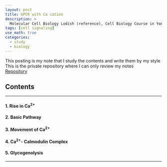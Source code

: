 ```yaml
---
layout: post
title: GPCR with Ca cation
description: >
  Molecular Cell Biology Lodish (reference), Cell Biology Course in Yonsei (reference)
tags: [cell signaling]
use_math: true
categories:
  - study
  - biology
---
```

This posting is my note that I study the contents and write them by my style <br>
This is the private repository where I can only review my notes<br>
[Repository](https://github.com/hyun-jin891/hyun-jin891.github.io/blob/master/_posts/study/biology/2023-04-15-GPCR-with-Ca-cation.md)

## Contents
------
#### 1. Rise in Ca<sup>2+</sup>
#### 2. Basic Pathway
#### 3. Movement of Ca<sup>2+</sup>
#### 4. Ca<sup>2+</sup>- Calmodulin Complex
#### 5. Glycogenolysis
-----
